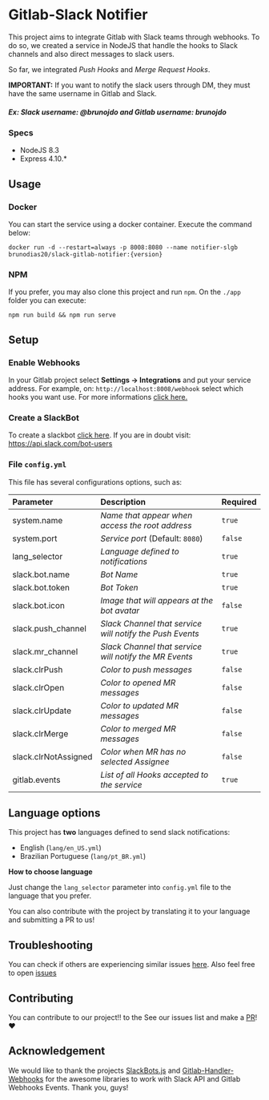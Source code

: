 # Gitlab-Slack Notifier

This project aims to integrate Gitlab with Slack teams through webhooks. To do so, we created a service in NodeJS that handle the hooks to Slack channels and also direct messages to slack users.

So far, we integrated *Push Hooks* and *Merge Request Hooks*.

**IMPORTANT:** If you want to notify the slack users through DM, they must have the same username in Gitlab and Slack.
##### Ex: Slack username: @brunojdo and Gitlab username: brunojdo

### Specs

* NodeJS 8.3
* Express 4.10.*

## Usage

### Docker

You can start the service using a docker container. Execute the command below: 

`docker run -d --restart=always -p 8008:8080 --name notifier-slgb brunodias20/slack-gitlab-notifier:{version}`

### NPM 

If you prefer, you may also clone this project and run `npm`. On the `./app` folder you can execute:

`npm run build && npm run serve`

## Setup

### Enable Webhooks

In your Gitlab project select **Settings -> Integrations** and put your service address. For example, on: `http://localhost:8008/webhook` select which hooks you want use. For more informations [click here.](https://docs.gitlab.com/ce/user/project/integrations/webhooks.html)

### Create a SlackBot

To create a slackbot [click here](https://my.slack.com/services/new/bot). If you are in doubt visit: https://api.slack.com/bot-users

### File `config.yml`

This file has several configurations options, such as: 

| Parameter	| Description | Required |
| :------- | :------ | :------ |
| system.name | *Name that appear when access the root address* | `true` |
| system.port | *Service port* (Default: `8080`) | `false` |
| lang_selector | *Language defined to notifications* | `true` |
| slack.bot.name | *Bot Name* | `true` |
| slack.bot.token | *Bot Token* | `true` |
| slack.bot.icon | *Image that will appears at the bot avatar* | `false` |
| slack.push_channel | *Slack Channel that service will notify the Push Events* | `true` |
| slack.mr_channel | *Slack Channel that service will notify the MR Events* | `true` |
| slack.clrPush | *Color to push messages* | `false` |
| slack.clrOpen | *Color to opened MR messages* | `false` |
| slack.clrUpdate | *Color to updated MR messages* | `false` |
| slack.clrMerge | *Color to merged MR messages* | `false` |
| slack.clrNotAssigned | *Color when MR has no selected Assignee* | `false` |
| gitlab.events | *List of all Hooks accepted to the service*  | `true` |


## Language options

This project has **two** languages defined to send slack notifications: 

* English (`lang/en_US.yml`)
* Brazilian Portuguese (`lang/pt_BR.yml`)

**How to choose language**

Just change the `lang_selector` parameter into `config.yml` file to the language that you prefer. 

You can also contribute with the project by translating it to your language and submitting a PR to us!


## Troubleshooting 

You can check if others are experiencing similar issues [here](https://github.com/brunojdo/slack-gitlab-notifier/issues/new). Also feel free to open [issues](https://github.com/brunojdo/slack-gitlab-notifier/issues/new) 

## Contributing

You can contribute to our project!! to the See our issues list and make a [PR](https://github.com/brunojdo/slack-gitlab-notifier/pulls)! :heart:

## Acknowledgement

We would like to thank the projects [SlackBots.js](https://github.com/mishk0/slack-bot-api) and [Gitlab-Handler-Webhooks](https://github.com/Yuliang-Lee/gitlab-webhook-handler) for the awesome libraries to work with Slack API and Gitlab Webhooks Events. Thank you, guys!
